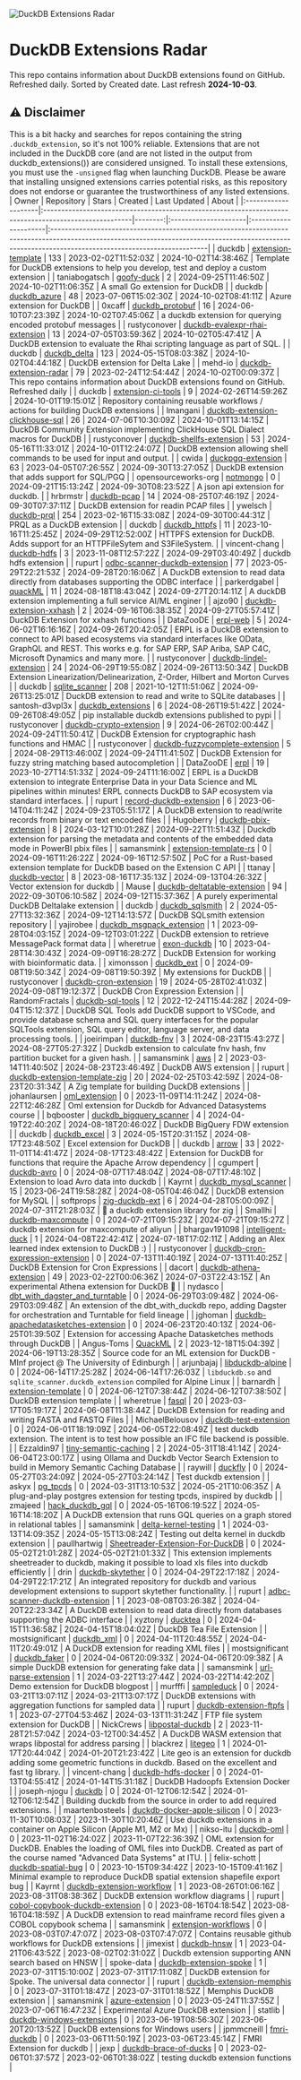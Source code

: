 ![DuckDB Extensions Radar](/img/duckdb_extension_radar.png?raw=true)
# DuckDB Extensions Radar

This repo contains information about DuckDB extensions found on GitHub. Refreshed daily. Sorted by Created date. 
 Last refresh **2024-10-03**.
## ⚠️ Disclaimer
This is a bit hacky and searches for repos containing the string `.duckdb_extension`, so it's not 100% reliable.
Extensions that are not included in the DuckDB core (and are not listed in the output from duckdb_extensions()) are considered unsigned. To install these extensions, you must use the `-unsigned` flag when launching DuckDB. Please be aware that installing unsigned extensions carries potential risks, as this repository does not endorse or guarantee the trustworthiness of any listed extensions.
| Owner               | Repository                                                                                            |   Stars | Created              | Last Updated         | About                                                                                                                                                                                                  |
|:--------------------|:------------------------------------------------------------------------------------------------------|--------:|:---------------------|:---------------------|:-------------------------------------------------------------------------------------------------------------------------------------------------------------------------------------------------------|
| duckdb              | [extension-template](https://github.com/duckdb/extension-template)                                    |     133 | 2023-02-02T11:52:03Z | 2024-10-02T14:38:46Z | Template for DuckDB extensions to help you develop, test and deploy a custom extension                                                                                                                 |
| taniabogatsch       | [goofy-duck](https://github.com/taniabogatsch/goofy-duck)                                             |       2 | 2024-09-25T11:46:50Z | 2024-10-02T11:06:35Z | A small Go extension for DuckDB                                                                                                                                                                        |
| duckdb              | [duckdb_azure](https://github.com/duckdb/duckdb_azure)                                                |      48 | 2023-07-06T15:02:30Z | 2024-10-02T08:41:11Z | Azure extension for DuckDB                                                                                                                                                                             |
| 0xcaff              | [duckdb_protobuf](https://github.com/0xcaff/duckdb_protobuf)                                          |      16 | 2024-06-10T07:23:39Z | 2024-10-02T07:45:06Z | a duckdb extension for querying encoded protobuf messages                                                                                                                                              |
| rustyconover        | [duckdb-evalexpr-rhai-extension](https://github.com/rustyconover/duckdb-evalexpr-rhai-extension)      |      13 | 2024-07-05T03:59:36Z | 2024-10-02T05:47:41Z | A DuckDB extension to evaluate the Rhai scripting language as part of SQL.                                                                                                                             |
| duckdb              | [duckdb_delta](https://github.com/duckdb/duckdb_delta)                                                |     123 | 2024-05-15T08:03:38Z | 2024-10-02T04:44:18Z | DuckDB extension for Delta Lake                                                                                                                                                                        |
| mehd-io             | [duckdb-extension-radar](https://github.com/mehd-io/duckdb-extension-radar)                           |      79 | 2023-02-24T12:54:44Z | 2024-10-02T00:09:37Z | This repo contains information about DuckDB extensions found on GitHub. Refreshed daily                                                                                                                |
| duckdb              | [extension-ci-tools](https://github.com/duckdb/extension-ci-tools)                                    |       9 | 2024-02-26T14:59:26Z | 2024-10-01T19:15:01Z | Repository containing reusable workflows / actions for building DuckDB extensions                                                                                                                      |
| lmangani            | [duckdb-extension-clickhouse-sql](https://github.com/lmangani/duckdb-extension-clickhouse-sql)        |      26 | 2024-07-06T10:30:09Z | 2024-10-01T13:14:15Z | DuckDB Community Extension implementing ClickHouse SQL Dialect macros for DuckDB                                                                                                                       |
| rustyconover        | [duckdb-shellfs-extension](https://github.com/rustyconover/duckdb-shellfs-extension)                  |      53 | 2024-05-16T11:33:01Z | 2024-10-01T12:24:07Z | DuckDB extension allowing shell commands to be used for input and output.                                                                                                                              |
| cwida               | [duckpgq-extension](https://github.com/cwida/duckpgq-extension)                                       |      63 | 2023-04-05T07:26:55Z | 2024-09-30T13:27:05Z | DuckDB extension that adds support for SQL/PGQ                                                                                                                                                         |
| opensourceworks-org | [notmongo](https://github.com/opensourceworks-org/notmongo)                                           |       0 | 2024-09-21T15:13:24Z | 2024-09-30T08:23:52Z | A json api extension for duckdb.                                                                                                                                                                       |
| hrbrmstr            | [duckdb-pcap](https://github.com/hrbrmstr/duckdb-pcap)                                                |      14 | 2024-08-25T07:46:19Z | 2024-09-30T07:37:11Z | DuckDB extension for readin PCAP files                                                                                                                                                                 |
| ywelsch             | [duckdb-prql](https://github.com/ywelsch/duckdb-prql)                                                 |     254 | 2023-02-16T15:33:08Z | 2024-09-30T00:44:31Z | PRQL as a DuckDB extension                                                                                                                                                                             |
| duckdb              | [duckdb_httpfs](https://github.com/duckdb/duckdb_httpfs)                                              |      11 | 2023-10-16T11:25:45Z | 2024-09-29T12:52:00Z | HTTPFS extension for DuckDB. Adds support for an HTTPFileSytem and S3FileSystem.                                                                                                                       |
| vincent-chang       | [duckdb-hdfs](https://github.com/vincent-chang/duckdb-hdfs)                                           |       3 | 2023-11-08T12:57:22Z | 2024-09-29T03:40:49Z | duckdb hdfs extension                                                                                                                                                                                  |
| rupurt              | [odbc-scanner-duckdb-extension](https://github.com/rupurt/odbc-scanner-duckdb-extension)              |      77 | 2023-05-29T22:21:53Z | 2024-09-28T20:16:06Z | A DuckDB extension to read data directly from databases supporting the ODBC interface                                                                                                                  |
| parkerdgabel        | [quackML](https://github.com/parkerdgabel/quackML)                                                    |      11 | 2024-08-18T18:43:04Z | 2024-09-27T20:14:11Z | A duckDB extension implementing a full service AI/ML enginer                                                                                                                                           |
| ajzo90              | [duckdb-extension-xxhash](https://github.com/ajzo90/duckdb-extension-xxhash)                          |       2 | 2024-09-16T06:38:35Z | 2024-09-27T05:57:41Z | DuckDB Extension for xxhash functions                                                                                                                                                                  |
| DataZooDE           | [erpl-web](https://github.com/DataZooDE/erpl-web)                                                     |       5 | 2024-06-02T16:16:16Z | 2024-09-26T20:42:05Z | ERPL is a DuckDB extension to connect to API based ecosystems via standard interfaces like OData, GraphQL and REST. This works e.g. for SAP ERP, SAP Ariba, SAP C4C, Microsoft Dynamics and many more. |
| rustyconover        | [duckdb-lindel-extension](https://github.com/rustyconover/duckdb-lindel-extension)                    |      24 | 2024-06-29T19:55:08Z | 2024-09-26T13:50:34Z | DuckDB Extension Linearization/Delinearization, Z-Order, Hilbert and Morton Curves                                                                                                                     |
| duckdb              | [sqlite_scanner](https://github.com/duckdb/sqlite_scanner)                                            |     208 | 2021-10-12T11:51:06Z | 2024-09-26T13:25:01Z | DuckDB extension to read and write to SQLite databases                                                                                                                                                 |
| santosh-d3vpl3x     | [duckdb_extensions](https://github.com/santosh-d3vpl3x/duckdb_extensions)                             |       6 | 2024-08-26T19:51:42Z | 2024-09-26T08:49:05Z | pip installable duckdb extensions published to pypi                                                                                                                                                    |
| rustyconover        | [duckdb-crypto-extension](https://github.com/rustyconover/duckdb-crypto-extension)                    |       9 | 2024-06-26T02:00:44Z | 2024-09-24T11:50:41Z | DuckDB Extension for cryptographic hash functions and HMAC                                                                                                                                             |
| rustyconover        | [duckdb-fuzzycomplete-extension](https://github.com/rustyconover/duckdb-fuzzycomplete-extension)      |       5 | 2024-08-29T13:46:00Z | 2024-09-24T11:41:50Z | DuckDB Extension for fuzzy string matching based autocompletion                                                                                                                                        |
| DataZooDE           | [erpl](https://github.com/DataZooDE/erpl)                                                             |      19 | 2023-10-27T14:51:33Z | 2024-09-24T11:16:00Z | ERPL is a DuckDB extension to integrate Enterprise Data in your Data Science and ML pipelines within minutes! ERPL connects DuckDB to SAP ecosystem via standard interfaces.                           |
| rupurt              | [record-duckdb-extension](https://github.com/rupurt/record-duckdb-extension)                          |       6 | 2023-06-14T04:11:24Z | 2024-09-23T05:51:17Z | A DuckDB extension to read/write records from binary or text encoded files                                                                                                                             |
| Hugoberry           | [duckdb-pbix-extension](https://github.com/Hugoberry/duckdb-pbix-extension)                           |       8 | 2024-03-12T10:01:28Z | 2024-09-22T11:51:43Z | Duckdb extension for parsing the metadata and contents of the embedded data mode in PowerBI pbix files                                                                                                 |
| samansmink          | [extension-template-rs](https://github.com/samansmink/extension-template-rs)                          |       0 | 2024-09-16T11:26:22Z | 2024-09-16T12:57:50Z | PoC for a Rust-based extension template for DuckDB based on the Extension C API                                                                                                                        |
| ttanay              | [duckdb-vector](https://github.com/ttanay/duckdb-vector)                                              |       8 | 2023-08-16T17:35:13Z | 2024-09-13T04:26:32Z | Vector extension for duckdb                                                                                                                                                                            |
| Mause               | [duckdb-deltatable-extension](https://github.com/Mause/duckdb-deltatable-extension)                   |      94 | 2022-09-30T06:10:58Z | 2024-09-12T15:37:36Z | A purely experimental DuckDB Deltalake extension                                                                                                                                                       |
| duckdb              | [duckdb_sqlsmith](https://github.com/duckdb/duckdb_sqlsmith)                                          |       2 | 2024-05-27T13:32:36Z | 2024-09-12T14:13:57Z | DuckDB SQLsmith extension repository                                                                                                                                                                   |
| yajirobee           | [duckdb_msgpack_extension](https://github.com/yajirobee/duckdb_msgpack_extension)                     |       1 | 2023-09-28T04:03:15Z | 2024-09-12T03:01:22Z | DuckDB extension to retrieve MessagePack format data                                                                                                                                                   |
| wheretrue           | [exon-duckdb](https://github.com/wheretrue/exon-duckdb)                                               |      10 | 2023-04-28T14:30:43Z | 2024-09-09T16:28:27Z | DuckDB Extension for working with bioinformatic data.                                                                                                                                                  |
| ximonsson           | [duckdb_ext](https://github.com/ximonsson/duckdb_ext)                                                 |       0 | 2024-09-08T19:50:34Z | 2024-09-08T19:50:39Z | My extensions for DuckDB                                                                                                                                                                               |
| rustyconover        | [duckdb-cron-extension](https://github.com/rustyconover/duckdb-cron-extension)                        |      19 | 2024-05-28T02:41:03Z | 2024-09-08T19:12:37Z | DuckDB Cron Expression Extension                                                                                                                                                                       |
| RandomFractals      | [duckdb-sql-tools](https://github.com/RandomFractals/duckdb-sql-tools)                                |      12 | 2022-12-24T15:44:28Z | 2024-09-04T15:12:37Z | DuckDB SQL Tools add DuckDB support to VSCode, and provide database schema and SQL query interfaces for the popular SQLTools extension, SQL query editor, language server, and data processing tools.  |
| joeirimpan          | [duckdb-fnv](https://github.com/joeirimpan/duckdb-fnv)                                                |       3 | 2024-08-23T15:43:27Z | 2024-08-27T05:27:32Z | Duckdb extension to calculate fnv hash, fnv partition bucket for a given hash.                                                                                                                         |
| samansmink          | [aws](https://github.com/samansmink/aws)                                                              |       2 | 2023-03-14T11:40:50Z | 2024-08-23T23:46:49Z | DuckDB AWS extension                                                                                                                                                                                   |
| rupurt              | [duckdb-extension-template-zig](https://github.com/rupurt/duckdb-extension-template-zig)              |      20 | 2024-02-25T03:42:59Z | 2024-08-23T20:31:34Z | A Zig template for building DuckDB extensions                                                                                                                                                          |
| johanlaursen        | [oml_extension](https://github.com/johanlaursen/oml_extension)                                        |       0 | 2023-11-09T14:11:24Z | 2024-08-22T12:46:28Z | Oml extension for Duckdb for Advanced Datasystems course                                                                                                                                               |
| bqbooster           | [duckdb_bigquery_scanner](https://github.com/bqbooster/duckdb_bigquery_scanner)                       |       4 | 2024-04-19T22:40:20Z | 2024-08-18T20:46:02Z | DuckDB BigQuery FDW extension                                                                                                                                                                          |
| duckdb              | [duckdb_excel](https://github.com/duckdb/duckdb_excel)                                                |       3 | 2024-05-15T20:31:15Z | 2024-08-17T23:48:50Z | Excel extension for DuckDB                                                                                                                                                                             |
| duckdb              | [arrow](https://github.com/duckdb/arrow)                                                              |      33 | 2022-11-01T14:41:47Z | 2024-08-17T23:48:42Z | Extension for DuckDB for functions that require the Apache Arrow dependency                                                                                                                            |
| cgumpert            | [duckdb-avro](https://github.com/cgumpert/duckdb-avro)                                                |       0 | 2024-08-07T17:48:04Z | 2024-08-07T17:48:10Z | Extension to load Avro data into duckdb                                                                                                                                                                |
| Kayrnt              | [duckdb_mysql_scanner](https://github.com/Kayrnt/duckdb_mysql_scanner)                                |      15 | 2023-06-24T19:58:28Z | 2024-08-05T04:46:04Z | DuckDB extension for MySQL                                                                                                                                                                             |
| softprops           | [zig-duckdb-ext](https://github.com/softprops/zig-duckdb-ext)                                         |       6 | 2024-04-28T05:00:09Z | 2024-07-31T21:28:03Z | 🐥 a duckdb extension library for zig                                                                                                                                                                   |
| Smallhi             | [duckdb-maxcompute](https://github.com/Smallhi/duckdb-maxcompute)                                     |       0 | 2024-07-21T09:15:23Z | 2024-07-21T09:15:27Z | duckdb extension for maxcompute of aliyun                                                                                                                                                              |
| bhargav191098       | [intelligent-duck](https://github.com/bhargav191098/intelligent-duck)                                 |       1 | 2024-04-08T22:42:41Z | 2024-07-18T17:02:11Z | Adding an Alex learned index extension to DuckDB :)                                                                                                                                                    |
| rustyconover        | [duckdb-cron-expression-extension](https://github.com/rustyconover/duckdb-cron-expression-extension)  |       0 | 2024-07-13T11:40:19Z | 2024-07-13T11:40:25Z | DuckDB Extension for Cron Expressions                                                                                                                                                                  |
| dacort              | [duckdb-athena-extension](https://github.com/dacort/duckdb-athena-extension)                          |      49 | 2023-02-22T00:06:36Z | 2024-07-03T22:43:15Z | An experimental Athena extension for DuckDB 🐤                                                                                                                                                          |
| nydasco             | [dbt_with_dagster_and_turntable](https://github.com/nydasco/dbt_with_dagster_and_turntable)           |       0 | 2024-06-29T03:09:48Z | 2024-06-29T03:09:48Z | An extension of the dbt_with_duckdb repo, adding Dagster for orchestration and Turntable for field lineage                                                                                             |
| jghoman             | [duckdb-apachedatasketches-extension](https://github.com/jghoman/duckdb-apachedatasketches-extension) |       0 | 2024-06-23T20:40:13Z | 2024-06-25T01:39:50Z | Extension for accessing Apache Datasketches methods through DuckDB                                                                                                                                     |
| Angus-Toms          | [QuackML](https://github.com/Angus-Toms/QuackML)                                                      |       2 | 2023-12-18T15:04:39Z | 2024-06-19T13:28:35Z | Source code for an ML extension for DuckDB - MInf project @ The University of Edinburgh                                                                                                                |
| arjunbajaj          | [libduckdb-alpine](https://github.com/arjunbajaj/libduckdb-alpine)                                    |       0 | 2024-06-14T17:25:28Z | 2024-06-14T17:26:03Z | `libduckdb.so` and `sqlite_scanner.duckdb_extension` compiled for Alpine Linux                                                                                                                         |
| barnardh            | [extension-template](https://github.com/barnardh/extension-template)                                  |       0 | 2024-06-12T07:38:44Z | 2024-06-12T07:38:50Z | DuckDB extension template                                                                                                                                                                              |
| wheretrue           | [fasql](https://github.com/wheretrue/fasql)                                                           |      20 | 2023-03-17T05:19:17Z | 2024-06-08T11:38:44Z | DuckDB Extension for reading and writing FASTA and FASTQ Files                                                                                                                                         |
| MichaelBelousov     | [duckdb-test-extension](https://github.com/MichaelBelousov/duckdb-test-extension)                     |       0 | 2024-06-01T18:19:09Z | 2024-06-05T22:08:49Z | test duckdb extension. The intent is to test how possible an IFC file backend is possible.                                                                                                             |
| Ezzaldin97          | [tiny-semantic-caching](https://github.com/Ezzaldin97/tiny-semantic-caching)                          |       2 | 2024-05-31T18:41:14Z | 2024-06-04T23:00:17Z | using Ollama and Duckdb Vector Search Extension to build in Memory Semantic Caching Database                                                                                                           |
| raywill             | [duckfly](https://github.com/raywill/duckfly)                                                         |       0 | 2024-05-27T03:24:09Z | 2024-05-27T03:24:14Z | Test duckdb extension                                                                                                                                                                                  |
| askyx               | [pg_tpcds](https://github.com/askyx/pg_tpcds)                                                         |       0 | 2024-03-31T13:10:53Z | 2024-05-21T10:06:35Z | A plug-and-play postgres extension for testing tpcds, inspired by duckdb                                                                                                                               |
| zmajeed             | [hack_duckdb_gql](https://github.com/zmajeed/hack_duckdb_gql)                                         |       0 | 2024-05-16T06:19:52Z | 2024-05-16T14:18:20Z | A DuckDB extension that runs GQL queries on a graph stored in relational tables                                                                                                                        |
| samansmink          | [delta-kernel-testing](https://github.com/samansmink/delta-kernel-testing)                            |       1 | 2024-03-13T14:09:35Z | 2024-05-15T13:08:24Z | Testing out delta kernel in duckdb extension                                                                                                                                                           |
| paullhartwig        | [Sheetreader-Extension-For-DuckDB](https://github.com/paullhartwig/Sheetreader-Extension-For-DuckDB)  |       0 | 2024-05-02T21:01:28Z | 2024-05-02T21:01:33Z | This extension implements sheetreader to duckdb, making it possible to load xls files into duckdb efficiently                                                                                          |
| drin                | [duckdb-skytether](https://github.com/drin/duckdb-skytether)                                          |       0 | 2024-04-29T22:17:18Z | 2024-04-29T22:17:21Z | An integrated repository for duckdb and various development extensions to support skytether functionality.                                                                                             |
| rupurt              | [adbc-scanner-duckdb-extension](https://github.com/rupurt/adbc-scanner-duckdb-extension)              |       1 | 2023-08-08T03:26:38Z | 2024-04-20T22:23:34Z | A DuckDB extension to read data directly from databases supporting the ADBC interface                                                                                                                  |
| xyztony             | [ducktea](https://github.com/xyztony/ducktea)                                                         |       0 | 2024-04-15T11:36:58Z | 2024-04-15T18:04:02Z | DuckDB Tea File Extension                                                                                                                                                                              |
| mostsignificant     | [duckdb_xml](https://github.com/mostsignificant/duckdb_xml)                                           |       0 | 2024-04-11T20:48:55Z | 2024-04-11T20:49:01Z | A DuckDB extension for reading XML files                                                                                                                                                               |
| mostsignificant     | [duckdb_faker](https://github.com/mostsignificant/duckdb_faker)                                       |       0 | 2024-04-06T20:09:33Z | 2024-04-06T20:09:38Z | A simple DuckDB extension for generating fake data                                                                                                                                                     |
| samansmink          | [url-parse-extension](https://github.com/samansmink/url-parse-extension)                              |       1 | 2024-03-22T13:27:44Z | 2024-03-22T14:42:20Z | Demo extension for DuckDB blogpost                                                                                                                                                                     |
| murfffi             | [sampleduck](https://github.com/murfffi/sampleduck)                                                   |       0 | 2024-03-21T13:07:11Z | 2024-03-21T13:07:17Z | DuckDB extensions with aggregation functions for sampled data                                                                                                                                          |
| rupurt              | [duckdb-extension-ftpfs](https://github.com/rupurt/duckdb-extension-ftpfs)                            |       1 | 2023-07-27T04:53:46Z | 2024-03-13T11:31:24Z | FTP file system extension for DuckDB                                                                                                                                                                   |
| NickCrews           | [libpostal-duckdb](https://github.com/NickCrews/libpostal-duckdb)                                     |       2 | 2023-11-28T21:57:04Z | 2024-03-12T00:34:45Z | A DuckDB WASM extension that wraps libpostal for address parsing                                                                                                                                       |
| blackrez            | [litegeo](https://github.com/blackrez/litegeo)                                                        |       1 | 2024-01-17T20:44:04Z | 2024-01-20T21:23:42Z | Lite geo is an extension for duckdb adding some geometric functions in duckdb. Based on the excellent and fast tg library.                                                                             |
| vincent-chang       | [duckdb-hdfs-docker](https://github.com/vincent-chang/duckdb-hdfs-docker)                             |       0 | 2024-01-13T04:55:41Z | 2024-01-14T15:31:18Z | DuckDB Hadoopfs Extension Docker                                                                                                                                                                       |
| joseph-njogu        | [duckdb](https://github.com/joseph-njogu/duckdb)                                                      |       0 | 2024-01-12T06:12:54Z | 2024-01-12T06:12:54Z | Building duckdb from the source in order to add required extensions.                                                                                                                                   |
| maartenbosteels     | [duckdb-docker-apple-silicon](https://github.com/maartenbosteels/duckdb-docker-apple-silicon)         |       0 | 2023-11-30T10:08:03Z | 2023-11-30T10:20:46Z | Use duckdb extensions in a container on Apple Silicon (Apple M1,  M2 or Mx)                                                                                                                            |
| nikso-itu           | [duckdb-oml](https://github.com/nikso-itu/duckdb-oml)                                                 |       0 | 2023-11-02T16:24:02Z | 2023-11-07T22:36:39Z | OML extension for DuckDB. Enables the loading of OML files into DuckDB. Created as part of the course named "Advanced Data Systems" at ITU.                                                            |
| felix-schott        | [duckdb-spatial-bug](https://github.com/felix-schott/duckdb-spatial-bug)                              |       0 | 2023-10-15T09:34:42Z | 2023-10-15T09:41:16Z | Minimal example to reproduce DuckDB spatial extension shapefile export bug                                                                                                                             |
| Kayrnt              | [duckdb-extension-workflow](https://github.com/Kayrnt/duckdb-extension-workflow)                      |       1 | 2023-08-26T01:06:16Z | 2023-08-31T08:38:36Z | DuckDB extension workflow diagrams                                                                                                                                                                     |
| rupurt              | [cobol-copybook-duckdb-extension](https://github.com/rupurt/cobol-copybook-duckdb-extension)          |       0 | 2023-08-16T04:18:54Z | 2023-08-16T04:18:59Z | A DuckDB extension to read mainframe record files given a COBOL copybook schema                                                                                                                        |
| samansmink          | [extension-workflows](https://github.com/samansmink/extension-workflows)                              |       0 | 2023-08-03T07:47:07Z | 2023-08-03T07:47:07Z | Contains reusable github workflows for DuckDB extensions                                                                                                                                               |
| jimexist            | [duckdb-hnsw](https://github.com/jimexist/duckdb-hnsw)                                                |       1 | 2023-04-21T06:43:52Z | 2023-08-02T02:31:02Z | Duckdb extension supporting ANN search based on HNSW                                                                                                                                                   |
| spoke-data          | [duckdb-extension-spoke](https://github.com/spoke-data/duckdb-extension-spoke)                        |       1 | 2023-07-31T15:10:00Z | 2023-07-31T17:11:08Z | DuckDB extension for Spoke. The universal data connector                                                                                                                                               |
| rupurt              | [duckdb-extension-memphis](https://github.com/rupurt/duckdb-extension-memphis)                        |       0 | 2023-07-31T01:18:47Z | 2023-07-31T01:18:52Z | Memphis DuckDB extension                                                                                                                                                                               |
| samansmink          | [azure-extension](https://github.com/samansmink/azure-extension)                                      |       0 | 2023-05-24T11:37:55Z | 2023-07-06T16:47:23Z | Experimental Azure DuckDB extension                                                                                                                                                                    |
| statlib             | [duckdb-windows-extensions](https://github.com/statlib/duckdb-windows-extensions)                     |       0 | 2023-06-19T08:56:30Z | 2023-06-20T20:13:52Z | DuckDB extensions for Windows users                                                                                                                                                                    |
| jpmmcneill          | [fmri-duckdb](https://github.com/jpmmcneill/fmri-duckdb)                                              |       0 | 2023-03-06T11:50:19Z | 2023-03-06T23:45:14Z | FMRI Extension for duckdb                                                                                                                                                                              |
| jexp                | [duckdb-brace-of-ducks](https://github.com/jexp/duckdb-brace-of-ducks)                                |       0 | 2023-02-06T01:37:57Z | 2023-02-06T01:38:02Z | testing duckdb extension functions                                                                                                                                                                     |